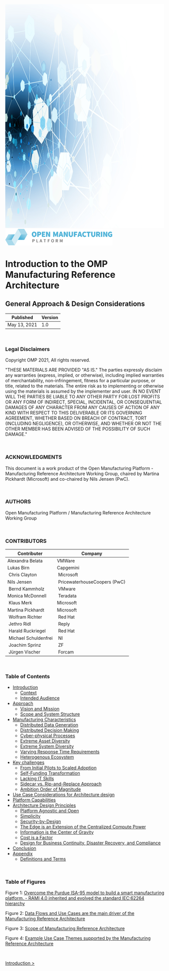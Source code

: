 <img src="media/image1.jpeg" style="width:11.81437in;height:7.38168in" />
<img src="media/image2.png" style="width:3.5359in;height:0.54236in" />

<br/>

# Introduction to the OMP Manufacturing Reference Architecture <!-- omit in toc -->
## General Approach & Design Considerations <!-- omit in toc -->

|Published|Version|
|---------|-------|
|May 13, 2021|1.0|


<br/>

### Legal Disclaimers <!-- omit in toc -->

Copyright OMP 2021, All rights reserved.  
  
"THESE MATERIALS ARE PROVIDED "AS IS." The parties expressly disclaim
any warranties (express, implied, or otherwise), including implied
warranties of merchantability, non-infringement, fitness for a
particular purpose, or title, related to the materials. The entire risk
as to implementing or otherwise using the materials is assumed by the
implementer and user. IN NO EVENT WILL THE PARTIES BE LIABLE TO ANY
OTHER PARTY FOR LOST PROFITS OR ANY FORM OF INDIRECT, SPECIAL,
INCIDENTAL, OR CONSEQUENTIAL DAMAGES OF ANY CHARACTER FROM ANY CAUSES OF
ACTION OF ANY KIND WITH RESPECT TO THIS DELIVERABLE OR ITS GOVERNING
AGREEMENT, WHETHER BASED ON BREACH OF CONTRACT, TORT (INCLUDING
NEGLIGENCE), OR OTHERWISE, AND WHETHER OR NOT THE OTHER MEMBER HAS BEEN
ADVISED OF THE POSSIBILITY OF SUCH DAMAGE."


<br/>

### ACKNOWLEDGMENTS

This document is a work product of the Open Manufacturing Platform -
Manufacturing Reference Architecture Working Group, chaired by Martina
Pickhardt (Microsoft) and co-chaired by Nils Jensen (PwC).

<br/>

### AUTHORS

Open Manufacturing Platform / Manufacturing Reference Architecture
Working Group

<br/>

### CONTRIBUTORS

| Contributer | Company |
|--|--|
| Alexandra Belata | VMWare |
| Lukas Birn | Capgemini |
| Chris Clayton | Microsoft |
| Nils Jensen | PricewaterhouseCoopers (PwC) | 
| Bernd Kammholz | VMware |
| Monica McDonnell | Teradata |
| Klaus Merk | Microsoft |
| Martina Pickhardt | Microsoft |
| Wolfram Richter| Red Hat |
| Jethro Ridl | Reply |
| Harald Ruckriegel | Red Hat |
| Michael Schuldenfrei | NI |
| Joachim Sprinz| ZF |
| Jürgen Vischer | Forcam |

<br/>

### Table of Contents

- [Introduction](./01_Introduction.md#introduction)
  - [Context](./01_Introduction.md#context)
  - [Intended Audience](./01_Introduction.md#intended-audience)
- [Approach](./02_Approach.md#approach)
  - [Vision and Mission](./02_Approach.md#vision-and-mission)
  - [Scope and System Structure](./02_Approach.md#scope-and-system-structure)
- [Manufacturing Characteristics](./03_Manufacturing_Characteristics.md#manufacturing-characteristics)
  - [Distributed Data Generation](./03_Manufacturing_Characteristics.md#distributed-data-generation)
  - [Distributed Decision Making](./03_Manufacturing_Characteristics.md#distributed-decision-making)
  - [Cyber-physical Processes](./03_Manufacturing_Characteristics.md#cyber-physical-processes)
  - [Extreme Asset Diversity](./03_Manufacturing_Characteristics.md#extreme-asset-diversity)
  - [Extreme System Diversity](./03_Manufacturing_Characteristics.md#extreme-system-diversity)
  - [Varying Response Time Requirements](./03_Manufacturing_Characteristics.md#varying-response-time-requirements)
  - [Heterogenous Ecosystem](./03_Manufacturing_Characteristics.md#heterogenous-ecosystem)
- [Key challenges](./04_Key_Challenges.md#key-challenges)
  - [From Initial Pilots to Scaled Adoption](./04_Key_Challenges.md#from-initial-pilots-to-scaled-adoption)
  - [Self-Funding Transformation](./04_Key_Challenges.md#self-funding-transformation)
  - [Lacking IT Skills](./04_Key_Challenges.md#lacking-it-skills)
  - [Sidecar vs. Rip-and-Replace Approach](./04_Key_Challenges.md#sidecar-vs-rip-and-replace-approach)
  - [Ambition Order of Magnitude](./04_Key_Challenges.md#ambition-order-of-magnitude)
- [Use Case Considerations for Architecture design](./05_Use_Case_Considerations.md#use-case-considerations-for-architecture-design)
- [Platform Capabilities](./06_Platform_Capabilities.md#platform-capabilities)
- [Architecture Design Principles](./07_Architecture_Design_Principles.md#architecture-design-principles)
  - [Platform Agnostic and Open](./07_Architecture_Design_Principles.md#platform-agnostic-and-open)
  - [Simplicity](./07_Architecture_Design_Principles.md#simplicity)
  - [Security-by-Design](./07_Architecture_Design_Principles.md#security-by-design)
  - [The Edge is an Extension of the Centralized Compute Power](./07_Architecture_Design_Principles.md#the-edge-is-an-extension-of-the-centralized-compute-power)
  - [Information is the Center of Gravity](./07_Architecture_Design_Principles.md#information-is-the-center-of-gravity)
  - [Cost is a Factor](./07_Architecture_Design_Principles.md#cost-is-a-factor)
  - [Design for Business Continuity, Disaster Recovery, and Compliance](./07_Architecture_Design_Principles.md#design-for-business-continuity-disaster-recovery-and-compliance)
- [Conclusion](./08_Conclusion.md#conclusion)
- [Appendix](./09_Appendices.md#appendix)
  - [Definitions and Terms](#definitions-and-terms)


<br/>

### Table of Figures

Figure 1: [Overcome the Purdue ISA-95 model to build a smart manufacturing platform. - RAMI 4.0 inherited and evolved the standard IEC:62264 hierarchy](./02_Approach.md#fig1)

Figure 2: [Data Flows and Use Cases are the main driver of the Manufacturing Reference Architecture](./02_Approach.md#fig2)

Figure 3: [Scope of Manufacturing Reference Architecture](./02_Approach.md#fig3)

Figure 4: [Example Use Case Themes supported by the Manufacturing Reference Architecture](./05_Use_Case_Considerations.md#fig4)

<br/>

[Introduction >](01_Introduction.md)